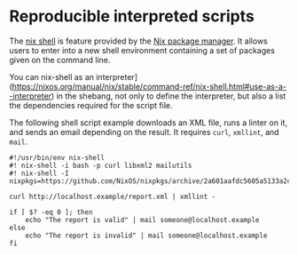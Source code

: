 # Reproducible interpreted scripts

The [nix
shell](https://nixos.org/manual/nix/stable/command-ref/nix-shell.html)
is feature provided by the [Nix package
manager](https://nixos.org/guides/how-nix-works.html). It allows users
to enter into a new shell environment containing a set of packages given
on the command line.

You can nix-shell as an interpreter](https://nixos.org/manual/nix/stable/command-ref/nix-shell.html#use-as-a--interpreter)
in the shebang, not only to define the interpreter, but also a list the
dependencies required for the script file.

The following shell script example downloads an XML file, runs a linter on it, and sends an email depending on the result.
It requires `curl`, `xmllint`, and `mail`.

```shell
#!/usr/bin/env nix-shell
#! nix-shell -i bash -p curl libxml2 mailutils
#! nix-shell -I nixpkgs=https://github.com/NixOS/nixpkgs/archive/2a601aafdc5605a5133a2ca506a34a3a73377247.tar.gz

curl http://localhost.example/report.xml | xmllint -

if [ $? -eq 0 ]; then
    echo "The report is valid" | mail someone@localhost.example
else
    echo "The report is invalid" | mail someone@localhost.example
fi
```
